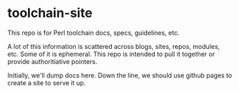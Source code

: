 toolchain-site
==============

This repo is for Perl toolchain docs, specs, guidelines, etc.

A lot of this information is scattered across blogs, sites, repos,
modules, etc.  Some of it is ephemeral.  This repo is intended to
pull it together or provide authoritiative pointers.

Initially, we'll dump docs here.  Down the line, we should use
github pages to create a site to serve it up.

